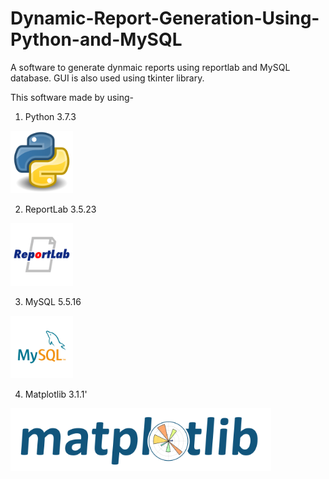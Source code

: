 # Dynamic-Report-Generation-Using-Python-and-MySQL
A software to generate dynmaic reports using reportlab and MySQL database. GUI is also used using tkinter library. 

This software made by using-

1. Python 3.7.3
<img src='Images/python.png' height=100>





2. ReportLab 3.5.23
<img src='Images/reportlab.png' height=100>





3. MySQL 5.5.16
<img src='Images/mysql.png' height=100>





4. Matplotlib 3.1.1'
<img src='Images/matplotlib.png' height=100>
